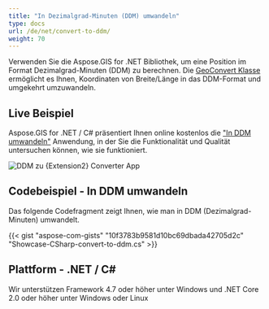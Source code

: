 ```yaml
---
title: "In Dezimalgrad-Minuten (DDM) umwandeln"
type: docs
url: /de/net/convert-to-ddm/
weight: 70
---
```


Verwenden Sie die Aspose.GIS for .NET Bibliothek, um eine Position im Format Dezimalgrad-Minuten (DDM) zu berechnen. Die [GeoConvert Klasse](https://reference.aspose.com/gis/net/aspose.gis/geoconvert) ermöglicht es Ihnen, Koordinaten von Breite/Länge in das DDM-Format und umgekehrt umzuwandeln.

## **Live Beispiel**

Aspose.GIS for .NET / C# präsentiert Ihnen online kostenlos die ["In DDM umwandeln"](https://products.aspose.app/gis/coordinates/convert-to-ddm) Anwendung, in der Sie die Funktionalität und Qualität untersuchen können, wie sie funktioniert.

![DDM zu {Extension2} Converter App](coordinates.png)

## **Codebeispiel - In DDM umwandeln**

Das folgende Codefragment zeigt Ihnen, wie man in DDM (Dezimalgrad-Minuten) umwandelt.

{{< gist "aspose-com-gists" "10f3783b9581d10bc69dbada42705d2c" "Showcase-CSharp-convert-to-ddm.cs" >}}

## **Plattform - .NET / C#**

Wir unterstützen Framework 4.7 oder höher unter Windows und .NET Core 2.0 oder höher unter Windows oder Linux

